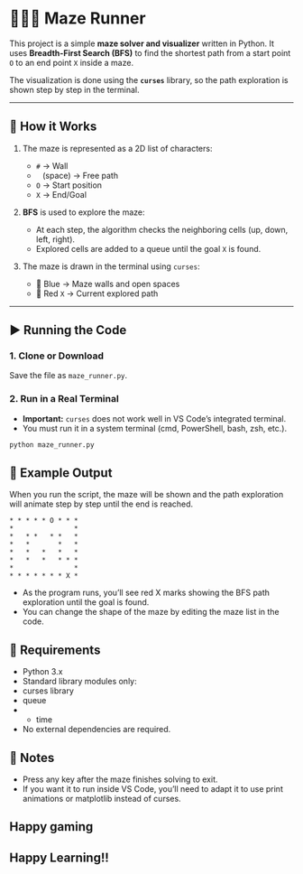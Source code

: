# 🏃‍♂️🧩 Maze Runner
This project is a simple **maze solver and visualizer** written in Python. It uses **Breadth-First Search (BFS)** to find the shortest path from a start point `O` to an end point `X` inside a maze.

The visualization is done using the **`curses`** library, so the path exploration is shown step by step in the terminal.

---

## 🧩 How it Works
1. The maze is represented as a 2D list of characters:
   - `#` → Wall  
   - ` ` (space) → Free path  
   - `O` → Start position  
   - `X` → End/Goal  

2. **BFS** is used to explore the maze:
   - At each step, the algorithm checks the neighboring cells (up, down, left, right).  
   - Explored cells are added to a queue until the goal `X` is found.  

3. The maze is drawn in the terminal using `curses`:
   - 🔵 Blue → Maze walls and open spaces  
   - 🔴 Red `X` → Current explored path  

---

## ▶️ Running the Code

### 1. Clone or Download
Save the file as `maze_runner.py`.

### 2. Run in a Real Terminal  
- **Important:** `curses` does not work well in VS Code’s integrated terminal.  
- You must run it in a system terminal (cmd, PowerShell, bash, zsh, etc.).

```bash
python maze_runner.py
```

## 🎨 Example Output

When you run the script, the maze will be shown and the path exploration will animate step by step until the end is reached.
```
* * * * * O * * *
*               *
*   * *   * *   *
*   *       *   *
*   *   *   *   *
*   *   *   * * *
*               *
* * * * * * * X *
```
- As the program runs, you’ll see red X marks showing the BFS path exploration until the goal is found.
- You can change the shape of the maze by editing the maze list in the code.

## 🔧 Requirements
- Python 3.x
- Standard library modules only:
- curses library
- queue
- - time
- No external dependencies are required.

## 📌 Notes
- Press any key after the maze finishes solving to exit.
- If you want it to run inside VS Code, you’ll need to adapt it to use print animations or matplotlib instead of curses.

## Happy gaming
## Happy Learning!!
